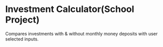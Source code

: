 # Investment Calculator(School Project)
Compares investments with & without monthly money deposits with user selected inputs.
